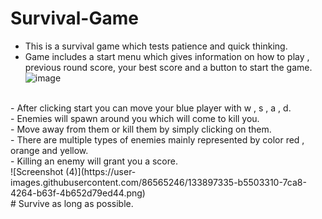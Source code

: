 # Survival-Game
- This is a survival game which tests patience and quick thinking.<br/>
- Game includes a start menu which gives information on how to play , previous round score, your best score and a button to start the game.<br/>
![image](https://user-images.githubusercontent.com/86565246/133897116-d926019d-22f2-477b-bc34-08390aaed353.png)
<br/>
- After clicking start you can move your blue player with w , s , a , d.<br/>
- Enemies will spawn around you which will come to kill you.<br/>
- Move away from them or kill them by simply clicking on them.<br/>
- There are multiple types of enemies mainly represented by color red , orange and yellow.<br/>
- Killing an enemy will grant you a score.<br/>
![Screenshot (4)](https://user-images.githubusercontent.com/86565246/133897335-b5503310-7ca8-4264-b63f-4b652d79ed44.png)
<br/>
# Survive as long as possible.
